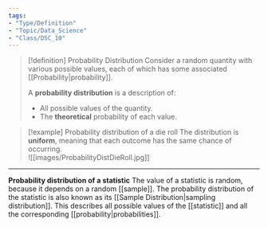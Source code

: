 ```yaml
---
tags:
- "Type/Definition"
- "Topic/Data_Science"
- "Class/DSC_10"
---
```


> [!definition] Probability Distribution
> Consider a random quantity with various possible values, each of which has some associated [[Probability|probability]].  
>  
> A **probability distribution** is a description of:  
> - All possible values of the quantity.  
> - The **theoretical** probability of each value.  

> [!example] Probability distribution of a die roll
> The distribution is **uniform**, meaning that each outcome has the same chance of occurring.  
> ![[images/ProbabilityDistDieRoll.jpg]]  

---

**Probability distribution of a statistic**
The value of a statistic is random, because it depends on a random [[sample]].
The probability distribution of the statistic is also known as its [[Sample Distribution|sampling distribution]].
This describes all possible values of the [[statistic]] and all the corresponding [[probability|probabilities]].
